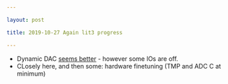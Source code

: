 ```yaml
---

layout: post

title: 2019-10-27 Again lit3 progress

---
```



-   Dynamic DAC [seems
    better](https://github.com/kelu124/echomods/tree/master/matty/20191027a) -
    however some IOs are off.
-   CLosely here, and then some: hardware finetuning (TMP and ADC C at
    minimum)

